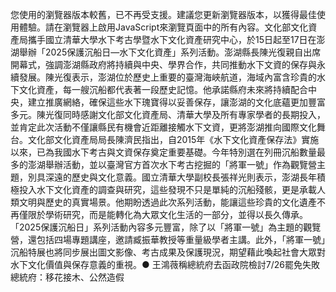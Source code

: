 您使用的瀏覽器版本較舊，已不再受支援。建議您更新瀏覽器版本，以獲得最佳使用體驗。請在瀏覽器上啟用JavaScript來瀏覽頁面中的所有內容。文化部文化資產局攜手國立清華大學水下考古學暨水下文化資產研究中心，於15日起至17日在澎湖舉辦「2025保護沉船日—水下文化資產」系列活動。澎湖縣長陳光復親自出席開幕式，強調澎湖縣政府將持續與中央、學界合作，共同推動水下文資的保存與永續發展。陳光復表示，澎湖位於歷史上重要的臺灣海峽航道，海域內富含珍貴的水下文化資產，每一艘沉船都代表著一段歷史記憶。他承諾縣府未來將持續配合中央，建立推廣網絡，確保這些水下瑰寶得以妥善保存，讓澎湖的文化底蘊更加豐富多元。陳光復同時感謝文化部文化資產局、清華大學及所有專家學者的長期投入，並肯定此次活動不僅讓縣民有機會近距離接觸水下文資，更將澎湖推向國際文化舞台。文化部文化資產局局長陳濟民指出，自2015年《水下文化資產保存法》實施以來，已為我國水下考古與文資保存奠定重要基礎。今年特別選在列冊沉船數量最多的澎湖舉辦活動，並以臺灣官方首次水下考古挖掘的「將軍一號」作為觀覽營主題，別具深遠的歷史與文化意義。國立清華大學副校長張祥光則表示，澎湖長年積極投入水下文化資產的調查與研究，這些發現不只是單純的沉船殘骸，更是承載人類文明與歷史的真實場景。他期盼透過此次系列活動，能讓這些珍貴的文化遺產不再僅限於學術研究，而是能轉化為大眾文化生活的一部分，並得以長久傳承。「2025保護沉船日」系列活動內容多元豐富，除了以「將軍一號」為主題的觀覽營，還包括四場專題講座，邀請臧振華教授等重量級學者主講。此外，「將軍一號」沉船特展也將同步展出圖文影像、考古成果及保護現況，期望藉此喚起社會大眾對水下文化價值與保存意義的重視。● 王鴻薇稱總統府去函政院檢討7/26罷免失敗　總統府：移花接木、公然造假